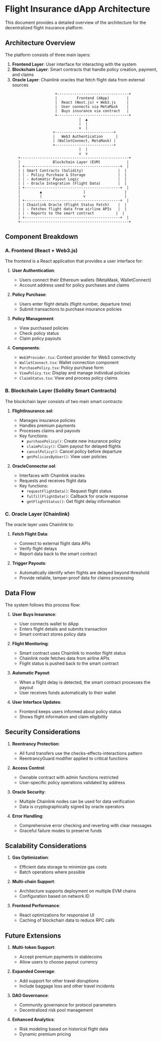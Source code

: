 # Flight Insurance dApp Architecture

This document provides a detailed overview of the architecture for the decentralized flight insurance platform.

## Architecture Overview

The platform consists of three main layers:

1. **Frontend Layer**: User interface for interacting with the system
2. **Blockchain Layer**: Smart contracts that handle policy creation, payment, and claims
3. **Oracle Layer**: Chainlink oracles that fetch flight data from external sources

```
                       +---------------------------------+
                       |         Frontend (dApp)        |
                       |  React (Next.js) + Web3.js     |
                       |  User connects via MetaMask    |
                       |  Buys insurance via contract   |
                       +---------------------------------+
                                  |  ▲
                                  |  |
                                  v  |
                      +---------------------------+
                      |   Web3 Authentication      |
                      | (WalletConnect, MetaMask) |
                      +---------------------------+
                                  |  |
                                  v  v
      +--------------------------------------------------+
      |               Blockchain Layer (EVM)            |
      | +--------------------------------------------+  |
      | | Smart Contracts (Solidity)                |  |
      | | - Policy Purchase & Storage               |  |
      | | - Automatic Payout Logic                  |  |
      | | - Oracle Integration (Flight Data)        |  |
      | +--------------------------------------------+  |
      |         ▲                   |                  |
      |         |                   v                  |
      | +--------------------------------------------+  |
      | | Chainlink Oracle (Flight Status Fetch)    |  |
      | | - Fetches flight data from airline APIs   |  |
      | | - Reports to the smart contract          |  |
      | +--------------------------------------------+  |
      +--------------------------------------------------+
```

## Component Breakdown

### A. Frontend (React + Web3.js)

The frontend is a React application that provides a user interface for:

1. **User Authentication**:
   - Users connect their Ethereum wallets (MetaMask, WalletConnect)
   - Account address used for policy purchases and claims

2. **Policy Purchase**:
   - Users enter flight details (flight number, departure time)
   - Submit transactions to purchase insurance policies

3. **Policy Management**:
   - View purchased policies
   - Check policy status
   - Claim policy payouts

4. **Components**:
   - `Web3Provider.tsx`: Context provider for Web3 connectivity
   - `WalletConnect.tsx`: Wallet connection component
   - `PurchasePolicy.tsx`: Policy purchase form
   - `ViewPolicy.tsx`: Display and manage individual policies
   - `ClaimStatus.tsx`: View and process policy claims

### B. Blockchain Layer (Solidity Smart Contracts)

The blockchain layer consists of two main smart contracts:

1. **FlightInsurance.sol**:
   - Manages insurance policies
   - Handles premium payments
   - Processes claims and payouts
   - Key functions:
     - `purchasePolicy()`: Create new insurance policy
     - `claimPolicy()`: Claim payout for delayed flights
     - `cancelPolicy()`: Cancel policy before departure
     - `getPoliciesByUser()`: View user policies

2. **OracleConnector.sol**:
   - Interfaces with Chainlink oracles
   - Requests and receives flight data
   - Key functions:
     - `requestFlightData()`: Request flight status
     - `fulfillFlightData()`: Callback for oracle response
     - `getFlightStatus()`: Get flight delay information

### C. Oracle Layer (Chainlink)

The oracle layer uses Chainlink to:

1. **Fetch Flight Data**:
   - Connect to external flight data APIs
   - Verify flight delays
   - Report data back to the smart contract

2. **Trigger Payouts**:
   - Automatically identify when flights are delayed beyond threshold
   - Provide reliable, tamper-proof data for claims processing

## Data Flow

The system follows this process flow:

1. **User Buys Insurance**:
   - User connects wallet to dApp
   - Enters flight details and submits transaction
   - Smart contract stores policy data

2. **Flight Monitoring**:
   - Smart contract uses Chainlink to monitor flight status
   - Chainlink node fetches data from airline APIs
   - Flight status is pushed back to the smart contract

3. **Automatic Payout**:
   - When a flight delay is detected, the smart contract processes the payout
   - User receives funds automatically to their wallet

4. **User Interface Updates**:
   - Frontend keeps users informed about policy status
   - Shows flight information and claim eligibility

## Security Considerations

1. **Reentrancy Protection**:
   - All fund transfers use the checks-effects-interactions pattern
   - ReentrancyGuard modifier applied to critical functions

2. **Access Control**:
   - Ownable contract with admin functions restricted
   - User-specific policy operations validated by address

3. **Oracle Security**:
   - Multiple Chainlink nodes can be used for data verification
   - Data is cryptographically signed by oracle operators

4. **Error Handling**:
   - Comprehensive error checking and reverting with clear messages
   - Graceful failure modes to preserve funds

## Scalability Considerations

1. **Gas Optimization**:
   - Efficient data storage to minimize gas costs
   - Batch operations where possible

2. **Multi-chain Support**:
   - Architecture supports deployment on multiple EVM chains
   - Configuration based on network ID

3. **Frontend Performance**:
   - React optimizations for responsive UI
   - Caching of blockchain data to reduce RPC calls

## Future Extensions

1. **Multi-token Support**:
   - Accept premium payments in stablecoins
   - Allow users to choose payout currency

2. **Expanded Coverage**:
   - Add support for other travel disruptions
   - Include baggage loss and other travel incidents

3. **DAO Governance**:
   - Community governance for protocol parameters
   - Decentralized risk pool management

4. **Enhanced Analytics**:
   - Risk modeling based on historical flight data
   - Dynamic premium pricing